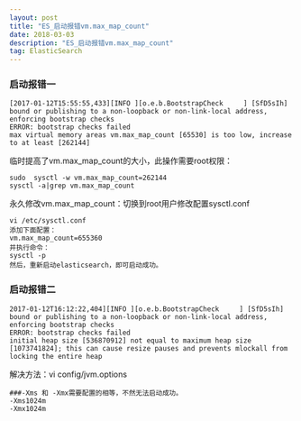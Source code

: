 ```yaml
---
layout: post
title: "ES_启动报错vm.max_map_count"
date: 2018-03-03
description: "ES_启动报错vm.max_map_count"
tag: ElasticSearch
---
```


### 启动报错一

```
[2017-01-12T15:55:55,433][INFO ][o.e.b.BootstrapCheck     ] [SfD5sIh] bound or publishing to a non-loopback or non-link-local address, enforcing bootstrap checks
ERROR: bootstrap checks failed
max virtual memory areas vm.max_map_count [65530] is too low, increase to at least [262144]
```
临时提高了vm.max_map_count的大小，此操作需要root权限：

```
sudo  sysctl -w vm.max_map_count=262144
sysctl -a|grep vm.max_map_count
```
永久修改vm.max_map_count：切换到root用户修改配置sysctl.conf

```
vi /etc/sysctl.conf 
添加下面配置：
vm.max_map_count=655360
并执行命令：
sysctl -p
然后，重新启动elasticsearch，即可启动成功。
```

### 启动报错二  

```
2017-01-12T16:12:22,404][INFO ][o.e.b.BootstrapCheck     ] [SfD5sIh] bound or publishing to a non-loopback or non-link-local address, enforcing bootstrap checks
ERROR: bootstrap checks failed
initial heap size [536870912] not equal to maximum heap size [1073741824]; this can cause resize pauses and prevents mlockall from locking the entire heap
```
解决方法：vi config/jvm.options

```
###-Xms 和 -Xmx需要配置的相等，不然无法启动成功。
-Xms1024m
-Xmx1024m
```
